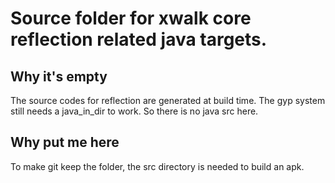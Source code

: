 # Source folder for xwalk core reflection related java targets.
## Why it's empty
The source codes for reflection are generated at build time.
The gyp system still needs a java_in_dir to work.
So there is no java src here.
## Why put me here
To make git keep the folder, the src directory is needed to
build an apk.

